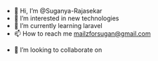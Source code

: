 - 👋 Hi, I’m @Suganya-Rajasekar
- 👀 I’m interested in new technologies
- 🌱 I’m currently learning laravel
- 📫 How to reach me mailzforsugan@gmail.com
<!---
Suganya-Rajasekar/Suganya-Rajasekar is a ✨ special ✨ repository because its `README.md` (this file) appears on your GitHub profile.
You can click the Preview link to take a look at your changes.
--->
- 💞️ I’m looking to collaborate on 
